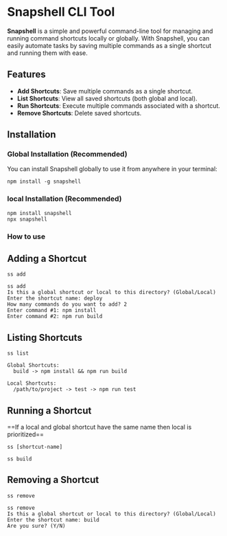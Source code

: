 # Snapshell CLI Tool

**Snapshell** is a simple and powerful command-line tool for managing and running command shortcuts locally or globally. With Snapshell, you can easily automate tasks by saving multiple commands as a single shortcut and running them with ease.

## Features

- **Add Shortcuts**: Save multiple commands as a single shortcut.
- **List Shortcuts**: View all saved shortcuts (both global and local).
- **Run Shortcuts**: Execute multiple commands associated with a shortcut.
- **Remove Shortcuts**: Delete saved shortcuts.

## Installation

### Global Installation (Recommended)

You can install Snapshell globally to use it from anywhere in your terminal:

```
npm install -g snapshell
```

### local Installation (Recommended)
```
npm install snapshell
npx snapshell
```
### How to use

## Adding a Shortcut

```
ss add

ss add
Is this a global shortcut or local to this directory? (Global/Local)
Enter the shortcut name: deploy
How many commands do you want to add? 2
Enter command #1: npm install
Enter command #2: npm run build
```

## Listing Shortcuts

```
ss list

Global Shortcuts:
  build -> npm install && npm run build

Local Shortcuts:
  /path/to/project -> test -> npm run test
```

## Running a Shortcut

==If a local and global shortcut have the same name then local is prioritized==


```
ss [shortcut-name]

ss build
```

## Removing a Shortcut

```
ss remove

ss remove
Is this a global shortcut or local to this directory? (Global/Local)
Enter the shortcut name: build
Are you sure? (Y/N)
```